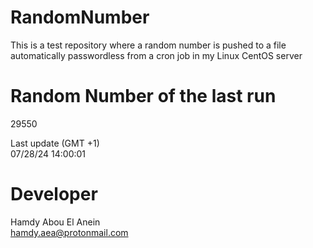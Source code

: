 # RandomNumber    
This is a test repository where a random number is pushed to a file automatically passwordless from a cron job in my Linux CentOS server    
# Random Number of the last run   
29550
      
Last update (GMT +1)    
07/28/24 14:00:01
# Developer    
Hamdy Abou El Anein   
hamdy.aea@protonmail.com
